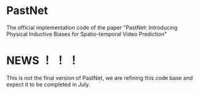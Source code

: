 # PastNet
The official implementation code of the paper "PastNet: Introducing Physical Inductive Biases for Spatio-temporal Video Prediction"
# NEWS ！ ！ ！
This is not the final version of PastNet, we are refining this code base and expect it to be completed in July.
